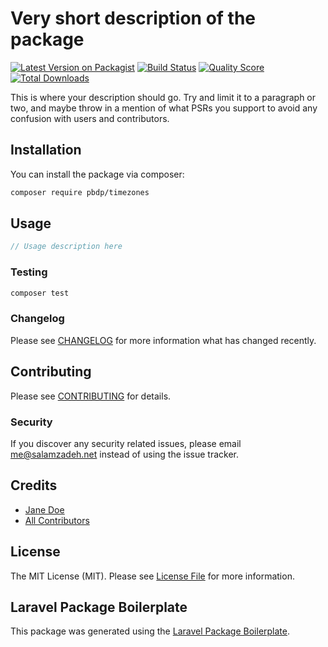 # Very short description of the package

[![Latest Version on Packagist](https://img.shields.io/packagist/v/pbdp/timezones.svg?style=flat-square)](https://packagist.org/packages/pbdp/timezones)
[![Build Status](https://img.shields.io/travis/pbdp/timezones/master.svg?style=flat-square)](https://travis-ci.org/pbdp/timezones)
[![Quality Score](https://img.shields.io/scrutinizer/g/pbdp/timezones.svg?style=flat-square)](https://scrutinizer-ci.com/g/pbdp/timezones)
[![Total Downloads](https://img.shields.io/packagist/dt/pbdp/timezones.svg?style=flat-square)](https://packagist.org/packages/pbdp/timezones)

This is where your description should go. Try and limit it to a paragraph or two, and maybe throw in a mention of what PSRs you support to avoid any confusion with users and contributors.

## Installation

You can install the package via composer:

```bash
composer require pbdp/timezones
```

## Usage

``` php
// Usage description here
```

### Testing

``` bash
composer test
```

### Changelog

Please see [CHANGELOG](CHANGELOG.md) for more information what has changed recently.

## Contributing

Please see [CONTRIBUTING](CONTRIBUTING.md) for details.

### Security

If you discover any security related issues, please email me@salamzadeh.net instead of using the issue tracker.

## Credits

- [Jane Doe](https://github.com/pbdp)
- [All Contributors](../../contributors)

## License

The MIT License (MIT). Please see [License File](LICENSE.md) for more information.

## Laravel Package Boilerplate

This package was generated using the [Laravel Package Boilerplate](https://laravelpackageboilerplate.com).